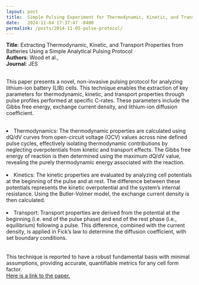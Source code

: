```yaml
---
layout: post
title:  Simple Pulsing Experiment for Thermodynamic, Kinetic, and Transport Analysis of the Battery Cell
date:   2024-11-04 17:37:47 -0400
permalink: /posts/2014-11-05-pulse-protocol/
---
```


<b>Title</b>: Extracting Thermodynamic, Kinetic, and Transport Properties from Batteries Using a Simple Analytical Pulsing Protocol 
<br>
<b>Authors</b>: Wood et al., 
<br>
<b>Journal</b>: JES
<br><br>

This paper presents a novel, non-invasive pulsing protocol for analyzing lithium-ion battery (LIB) cells. This technique enables the extraction of key parameters for thermodynamic, kinetic, and transport properties through pulse profiles performed at specific C-rates. These parameters include the Gibbs free energy, exchange current density, and lithium-ion diffusion coefficient.
<br><br>
<li> Thermodynamics: The thermodynamic properties are calculated using dQ/dV curves from open-circuit voltage (OCV) values across nine defined pulse cycles, effectively isolating thermodynamic contributions by neglecting overpotentials from kinetic and transport effects. The Gibbs free energy of reaction is then determined using the maximum dQ/dV value, revealing the purely thermodynamic energy associated with the reaction. </li>
<br>
<li> Kinetics: The kinetic properties are evaluated by analyzing cell potentials at the beginning of the pulse and at rest. The difference between these potentials represents the kinetic overpotential and the system’s internal resistance. Using the Butler-Volmer model, the exchange current density is then calculated. </li>
<br>
<li> Transport: Transport properties are derived from the potential at the beginning (i.e. end of the pulse phase) and end of the rest phase (i.e., equilibrium) following a pulse. This difference, combined with the current density, is applied in Fick’s law to determine the diffusion coefficient, with set boundary conditions. </li>
<br><br>
This technique is reported to have a robust fundamental basis with minimal assumptions, providing accurate, quantifiable metrics for any cell form factor.

<br>

<div><a href="https://iopscience.iop.org/article/10.1149/1945-7111/ad6481">Here is a link to the paper.</a></div>
